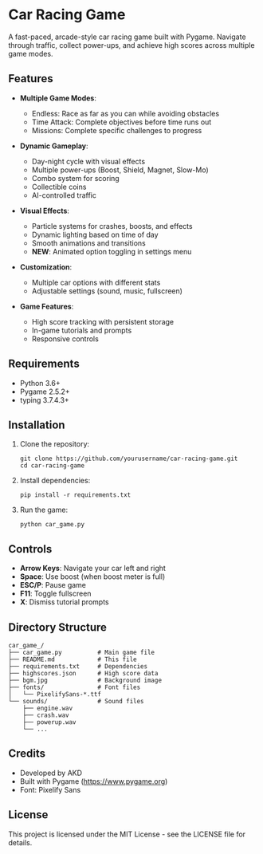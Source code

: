 # Car Racing Game

A fast-paced, arcade-style car racing game built with Pygame. Navigate through traffic, collect power-ups, and achieve high scores across multiple game modes.

## Features

- **Multiple Game Modes**:
  - Endless: Race as far as you can while avoiding obstacles
  - Time Attack: Complete objectives before time runs out
  - Missions: Complete specific challenges to progress

- **Dynamic Gameplay**:
  - Day-night cycle with visual effects
  - Multiple power-ups (Boost, Shield, Magnet, Slow-Mo)
  - Combo system for scoring
  - Collectible coins
  - AI-controlled traffic

- **Visual Effects**:
  - Particle systems for crashes, boosts, and effects
  - Dynamic lighting based on time of day
  - Smooth animations and transitions
  - **NEW**: Animated option toggling in settings menu

- **Customization**:
  - Multiple car options with different stats
  - Adjustable settings (sound, music, fullscreen)

- **Game Features**:
  - High score tracking with persistent storage
  - In-game tutorials and prompts
  - Responsive controls

## Requirements

- Python 3.6+
- Pygame 2.5.2+
- typing 3.7.4.3+

## Installation

1. Clone the repository:
   ```
   git clone https://github.com/yourusername/car-racing-game.git
   cd car-racing-game
   ```

2. Install dependencies:
   ```
   pip install -r requirements.txt
   ```

3. Run the game:
   ```
   python car_game.py
   ```

## Controls

- **Arrow Keys**: Navigate your car left and right
- **Space**: Use boost (when boost meter is full)
- **ESC/P**: Pause game
- **F11**: Toggle fullscreen
- **X**: Dismiss tutorial prompts

## Directory Structure

```
car_game_/
├── car_game.py          # Main game file
├── README.md            # This file
├── requirements.txt     # Dependencies
├── highscores.json      # High score data
├── bgm.jpg              # Background image
├── fonts/               # Font files
│   └── PixelifySans-*.ttf
└── sounds/              # Sound files
    ├── engine.wav
    ├── crash.wav
    ├── powerup.wav
    └── ...
```

## Credits

- Developed by AKD
- Built with Pygame (https://www.pygame.org)
- Font: Pixelify Sans

## License

This project is licensed under the MIT License - see the LICENSE file for details.
